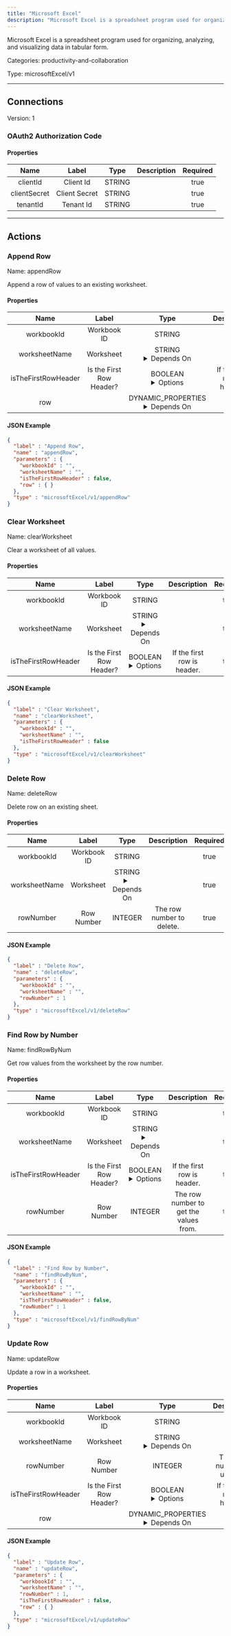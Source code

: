 ```yaml
---
title: "Microsoft Excel"
description: "Microsoft Excel is a spreadsheet program used for organizing, analyzing, and visualizing data in tabular form."
---
```


Microsoft Excel is a spreadsheet program used for organizing, analyzing, and visualizing data in tabular form.


Categories: productivity-and-collaboration


Type: microsoftExcel/v1

<hr />



## Connections

Version: 1


### OAuth2 Authorization Code

#### Properties

|      Name       |      Label     |     Type     |     Description     | Required |
|:---------------:|:--------------:|:------------:|:-------------------:|:--------:|
| clientId | Client Id | STRING |  | true |
| clientSecret | Client Secret | STRING |  | true |
| tenantId | Tenant Id | STRING |  | true |





<hr />



## Actions


### Append Row
Name: appendRow

Append a row of values to an existing worksheet.

#### Properties

|      Name       |      Label     |     Type     |     Description     | Required |
|:---------------:|:--------------:|:------------:|:-------------------:|:--------:|
| workbookId | Workbook ID | STRING |  | true |
| worksheetName | Worksheet | STRING <details> <summary> Depends On </summary> workbookId </details> |  | true |
| isTheFirstRowHeader | Is the First Row Header? | BOOLEAN <details> <summary> Options </summary> true, false </details> | If the first row is header. | true |
| row | | DYNAMIC_PROPERTIES <details> <summary> Depends On </summary> isTheFirstRowHeader, worksheetName, workbookId </details> |  | true |


#### JSON Example
```json
{
  "label" : "Append Row",
  "name" : "appendRow",
  "parameters" : {
    "workbookId" : "",
    "worksheetName" : "",
    "isTheFirstRowHeader" : false,
    "row" : { }
  },
  "type" : "microsoftExcel/v1/appendRow"
}
```


### Clear Worksheet
Name: clearWorksheet

Clear a worksheet of all values.

#### Properties

|      Name       |      Label     |     Type     |     Description     | Required |
|:---------------:|:--------------:|:------------:|:-------------------:|:--------:|
| workbookId | Workbook ID | STRING |  | true |
| worksheetName | Worksheet | STRING <details> <summary> Depends On </summary> workbookId </details> |  | true |
| isTheFirstRowHeader | Is the First Row Header? | BOOLEAN <details> <summary> Options </summary> true, false </details> | If the first row is header. | true |


#### JSON Example
```json
{
  "label" : "Clear Worksheet",
  "name" : "clearWorksheet",
  "parameters" : {
    "workbookId" : "",
    "worksheetName" : "",
    "isTheFirstRowHeader" : false
  },
  "type" : "microsoftExcel/v1/clearWorksheet"
}
```


### Delete Row
Name: deleteRow

Delete row on an existing sheet.

#### Properties

|      Name       |      Label     |     Type     |     Description     | Required |
|:---------------:|:--------------:|:------------:|:-------------------:|:--------:|
| workbookId | Workbook ID | STRING |  | true |
| worksheetName | Worksheet | STRING <details> <summary> Depends On </summary> workbookId </details> |  | true |
| rowNumber | Row Number | INTEGER | The row number to delete. | true |


#### JSON Example
```json
{
  "label" : "Delete Row",
  "name" : "deleteRow",
  "parameters" : {
    "workbookId" : "",
    "worksheetName" : "",
    "rowNumber" : 1
  },
  "type" : "microsoftExcel/v1/deleteRow"
}
```


### Find Row by Number
Name: findRowByNum

Get row values from the worksheet by the row number.

#### Properties

|      Name       |      Label     |     Type     |     Description     | Required |
|:---------------:|:--------------:|:------------:|:-------------------:|:--------:|
| workbookId | Workbook ID | STRING |  | true |
| worksheetName | Worksheet | STRING <details> <summary> Depends On </summary> workbookId </details> |  | true |
| isTheFirstRowHeader | Is the First Row Header? | BOOLEAN <details> <summary> Options </summary> true, false </details> | If the first row is header. | true |
| rowNumber | Row Number | INTEGER | The row number to get the values from. | true |


#### JSON Example
```json
{
  "label" : "Find Row by Number",
  "name" : "findRowByNum",
  "parameters" : {
    "workbookId" : "",
    "worksheetName" : "",
    "isTheFirstRowHeader" : false,
    "rowNumber" : 1
  },
  "type" : "microsoftExcel/v1/findRowByNum"
}
```


### Update Row
Name: updateRow

Update a row in a worksheet.

#### Properties

|      Name       |      Label     |     Type     |     Description     | Required |
|:---------------:|:--------------:|:------------:|:-------------------:|:--------:|
| workbookId | Workbook ID | STRING |  | true |
| worksheetName | Worksheet | STRING <details> <summary> Depends On </summary> workbookId </details> |  | true |
| rowNumber | Row Number | INTEGER | The row number to update. | true |
| isTheFirstRowHeader | Is the First Row Header? | BOOLEAN <details> <summary> Options </summary> true, false </details> | If the first row is header. | true |
| row | | DYNAMIC_PROPERTIES <details> <summary> Depends On </summary> isTheFirstRowHeader, worksheetName, workbookId </details> |  | true |


#### JSON Example
```json
{
  "label" : "Update Row",
  "name" : "updateRow",
  "parameters" : {
    "workbookId" : "",
    "worksheetName" : "",
    "rowNumber" : 1,
    "isTheFirstRowHeader" : false,
    "row" : { }
  },
  "type" : "microsoftExcel/v1/updateRow"
}
```




